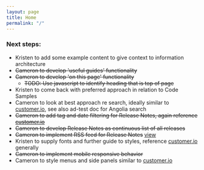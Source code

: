 ```yaml
---
layout: page
title: Home
permalink: "/"
---
```

### Next steps:
- Kristen to add some example content to give context to information architecture
- ~~Cameron to develop 'useful guides' functionality~~
- ~~Cameron to develop 'on this page' functionality~~
    - ~~TODO: Use javascript to identify heading that is top of page~~
- Kristen to come back with preferred approach in relation to Code Samples
- Cameron to look at best approach re search, ideally similar to [customer.io](https://customer.io/docs), see also ad-test doc for Angolia search
- ~~Cameron to add tag and date filtering for Release Notes, again reference [customer.io](https://customer.io/docs)~~
- ~~Cameron to develop Release Notes as continuous list of all releases~~
- ~~Cameron to implement RSS feed for Release Notes~~ [view](/release-notes.xml)
- Kristen to supply fonts and further guide to styles, reference [customer.io](https://customer.io/docs) generally 
- ~~Cameron to implement mobile responsive behavior~~
- Cameron to style menus and side panels similar to [customer.io](https://customer.io/docs)